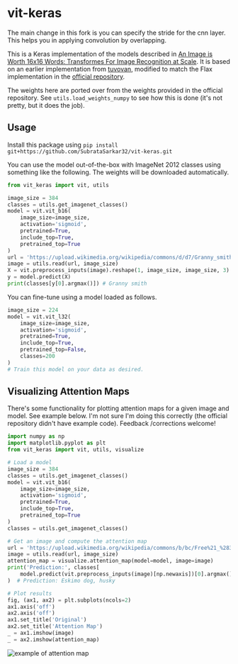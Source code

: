 # vit-keras

The main change in this fork is you can specify the stride for the cnn layer. This helps you in applying convolution by overlapping.

This is a Keras implementation of the models described in [An Image is Worth 16x16 Words:
Transformes For Image Recognition at Scale](https://arxiv.org/pdf/2010.11929.pdf). It is based on an earlier implementation from [tuvovan](https://github.com/tuvovan/Vision_Transformer_Keras), modified to match the Flax implementation in the [official repository](https://github.com/google-research/vision_transformer).

The weights here are ported over from the weights provided in the official repository. See `utils.load_weights_numpy` to see how this is done (it's not pretty, but it does the job).

## Usage
Install this package using `pip install git+https://github.com/SubrataSarkar32/vit-keras.git`

You can use the model out-of-the-box with ImageNet 2012 classes using
something like the following. The weights will be downloaded automatically.

```python
from vit_keras import vit, utils

image_size = 384
classes = utils.get_imagenet_classes()
model = vit.vit_b16(
    image_size=image_size,
    activation='sigmoid',
    pretrained=True,
    include_top=True,
    pretrained_top=True
)
url = 'https://upload.wikimedia.org/wikipedia/commons/d/d7/Granny_smith_and_cross_section.jpg'
image = utils.read(url, image_size)
X = vit.preprocess_inputs(image).reshape(1, image_size, image_size, 3)
y = model.predict(X)
print(classes[y[0].argmax()]) # Granny smith
```

You can fine-tune using a model loaded as follows.

```python
image_size = 224
model = vit.vit_l32(
    image_size=image_size,
    activation='sigmoid',
    pretrained=True,
    include_top=True,
    pretrained_top=False,
    classes=200
)
# Train this model on your data as desired.
```

## Visualizing Attention Maps
There's some functionality for plotting attention maps for a given image and model. See example below. I'm not sure I'm doing this correctly (the official repository didn't have example code). Feedback /corrections welcome!

```python
import numpy as np
import matplotlib.pyplot as plt
from vit_keras import vit, utils, visualize

# Load a model
image_size = 384
classes = utils.get_imagenet_classes()
model = vit.vit_b16(
    image_size=image_size,
    activation='sigmoid',
    pretrained=True,
    include_top=True,
    pretrained_top=True
)
classes = utils.get_imagenet_classes()

# Get an image and compute the attention map
url = 'https://upload.wikimedia.org/wikipedia/commons/b/bc/Free%21_%283987584939%29.jpg'
image = utils.read(url, image_size)
attention_map = visualize.attention_map(model=model, image=image)
print('Prediction:', classes[
    model.predict(vit.preprocess_inputs(image)[np.newaxis])[0].argmax()]
)  # Prediction: Eskimo dog, husky

# Plot results
fig, (ax1, ax2) = plt.subplots(ncols=2)
ax1.axis('off')
ax2.axis('off')
ax1.set_title('Original')
ax2.set_title('Attention Map')
_ = ax1.imshow(image)
_ = ax2.imshow(attention_map)
```

![example of attention map](https://raw.githubusercontent.com/faustomorales/vit-keras/master/docs/attention_map_example.jpg)
